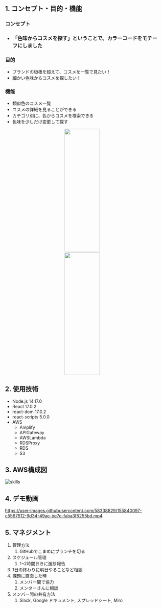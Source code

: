 ## 1. コンセプト・目的・機能

### コンセプト

  + <h3>「色味からコスメを探す」ということで、カラーコードをモチーフにしました</h3>





### 目的
  + ブランドの垣根を超えて、コスメを一覧で見たい！
  + 細かい色味からコスメを探したい！
  
### 機能


  + 類似色のコスメ一覧
  + コスメの詳細を見ることができる
  + カテゴリ別に、色からコスメを検索できる
  + 色味を少しだけ変更して探す
<div align="center">
<img src="https://user-images.githubusercontent.com/58338829/158570637-b7774a4d-fe3c-4d6c-82d3-4b4afb58957f.png" width="48%" height="400px"/>　　<img src="https://user-images.githubusercontent.com/58338829/158570633-f4c1b549-207c-4cb4-89fc-a4a7d37cbddb.png" width="48%" height="400px"/>
</div>









## 2. 使用技術　　

- Node.js 14.17.0
- React 17.0.2
- react-dom 17.0.2
- react-scripts 5.0.0
- AWS
  - Amplify
  - APIGateway
  - AWSLambda
  - RDSProxy
  - RDS
  - S3


## 3. AWS構成図　　

 ![skills](https://user-images.githubusercontent.com/58338829/158550308-f7ee4a19-41a3-4d6b-9875-425d916b1c09.png)


## 4. デモ動画　　

 https://user-images.githubusercontent.com/58338829/155840097-c5567912-9d34-49ae-be7e-faba3f5255bd.mp4


## 5. マネジメント　　

1. 管理方法
    1. GitHubでこまめにブランチを切る
2. スケジュール管理
    1. 1~2時間おきに進捗報告
  2. 1日の終わりに明日やることなど相談
3. 課題に直面した時
    1. メンバー間で協力
    2. メンターさんに相談
4. メンバー間の共有方法
    1. Slack, Google ドキュメント, スプレッドシート, Miro



